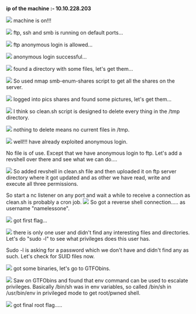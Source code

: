 **ip of the machine :- 10.10.228.203**

![](attachment/b7151a1a5914b51221732e5249dfc27d.png)
machine is on!!!

![](attachment/60bb521f82ba8e1d4b659e30ef3bbaef.png)
ftp, ssh and smb is running on default ports...

![](attachment/6531db8792842d6bacb191374f190e9f.png)
ftp anonymous login is allowed...

![](attachment/86f30934b311299004b6219df00bcd34.png)
anonymous login successful...

![](attachment/2fec7e6d9caabbc0aaf725b647c9343e.png)
found a directory with some files, let's get them...

![](attachment/52fd1fe166699aa1d3e981187b194a5c.png)
So used nmap smb-enum-shares script to get all the shares on the server.

![](attachment/221a1772013c17a1854d87aedcada040.png)
logged into pics shares and found some pictures, let's get them...

![](attachment/7fb30ce188d1244eb4bec878c1040a3e.png)
I think so clean.sh script is designed to delete every thing in the /tmp directory.

![](attachment/70be9c7ef04addf25a54adc5e59dfbf6.png)
nothing to delete means no current files in /tmp.

![](attachment/182bd8a327347cf1498f4fd0a0193fdd.png)
well!!! have already exploited anonymous login.

No file is of use. Except that we have anonymous login to ftp. Let's add a revshell over there and see what we can do....

![](attachment/4f2e6744aea4a0726290b295093c87e6.png)
So added revshell in clean.sh file and then uploaded it on ftp server directory where it got updated and as other we have read, write and execute all three permissions.

So start a nc listener on any port and wait a while to receive a connection as clean.sh is probably a cron job.
![](attachment/6d5caa019d28f1433648265666b8786f.png)
So got a reverse shell connection..... as username "namelessone".

![](attachment/e403d3a5540a492d1c155466666a8e83.png)
got first flag...

![](attachment/0bb1cd8721193cb58c3ed9430833c3a1.png)
there is only one user and didn't find any interesting files and directories. Let's do "sudo -l" to see what privileges does this user has.

Sudo -l is asking for a password which we don't have and didn't find any as such. Let's check for SUID files now.

![](attachment/2faaf8bbaae8b22c2197028e54637301.png)
got some binaries, let's go to GTFObins.

![](attachment/299333b77551e80d485178572350ce62.png)
Saw on GTFObins and found that env command can be used to escalate privileges. Basically /bin/sh was in env variables, so called /bin/sh in /usr/bin/env in privileged mode to get root/pwned shell.

![](attachment/9e0c5a663d520cbdcb6361bb1a0fcd88.png)
got final root flag.....